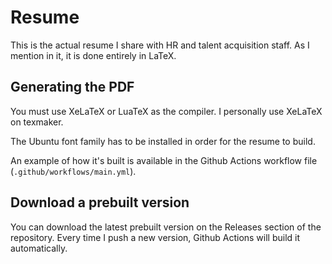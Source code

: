 # Resume

This is the actual resume I share with HR and talent acquisition staff. As I mention in it, it is done entirely in LaTeX.

## Generating the PDF

You must use XeLaTeX or LuaTeX as the compiler. I personally use XeLaTeX on texmaker.

The Ubuntu font family has to be installed in order for the resume to build.

An example of how it's built is available in the Github Actions workflow file (`.github/workflows/main.yml`).

## Download a prebuilt version

You can download the latest prebuilt version on the Releases section of the repository. Every time I push a new version, Github Actions will build it automatically.
